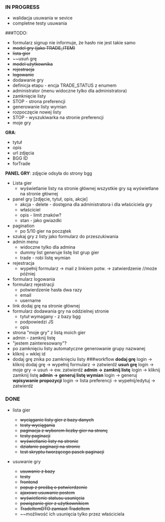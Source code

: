 ### IN PROGRESS
- walidacja usuwania w sevice
- completne testy usuwania

###TODO:
- formularz signup nie informuje, że hasło nie jest takie samo
- ~~model gry (jako TRADE_ITEM)~~
- ~~lista gier~~
- ~~usuń grę
- ~~model użytkownika~~
- ~~rejestracja~~
- ~~logowanie~~
- dodawanie gry
- definicja etapu - encja TRADE_STATUS z enumem
- administrator (menu widoczne tylko dla administratora)
- zamknięcie listy
- STOP - strona preferencji
- generowanie listy wymian
- rozpoczęcie nowej listy
- STOP - wyszukiwarka na stronie preferencji
- moje gry

__GRA__:
- tytuł
- opis
- url zdjęcia
- BGG ID
- forTrade

__PANEL GRY__:
zdjęcie odsyła do strony bgg

- Lista gier
  * wyświetlanie listy na stronie głównej
    wszystkie gry są wyświetlane na stronie głównej
- panel gry [zdjęcie, tytuł, opis, akcje]
  * akcja - delete - dostępna dla administratora i dla właściciela gry
  * właściciel
  * opis - limit znaków?
  * stan - jako gwiazdki
- pagination
  * po 5/10 gier na początek
- szukaj gry z listy jako formularz do przeszukiwania
- admin menu
  * widoczne tylko dla admina
  * dummy list generuje listę list grup gier
  * trade - robi listę wymian
- rejestracja
  * wypełnij formularz -> mail z linkiem potw. -> zatwierdzenie //może później
- formularz logowania
- formularz rejestracji
  * potwierdzenie hasła dwa razy
  * email
  * username
- link dodaj grę na stronie głównej
- formularz dodawania gry na oddzielnej stronie
  * tytuł wymagany - z bazy bgg
  * podpowiedzi JS
  * opis
- strona "moje gry" z listą moich gier
- admin - zamknij listę
- "jestem zainteresowany"?
- po zamknięciu listy automatyczne generowanie grupy nazwanej
- kliknij = wklej id
- dodaj grę znika po zamknięciu listy
###workflow
__dodaj grę__
login -> kliknij dodaj grę -> wypełnij formularz -> zatwierdź
__usuń grę__
login -> moje gry -> usuń -> ew. zatwierdź
__admin -> zamknij listę__
login -> kliknij zamknij listę
__admin -> generuj listę wymian__
login -> generuj
__wpisywanie propozycji__
login -> lista preferencji -> wypełnij/edytuj -> zatwierdź


### DONE
- lista gier
    - ~~wyciąganie listy gier z bazy danych~~
    - ~~testy wyciągania~~
    - ~~paginacja z wyborem liczby gier na stronę~~
    - ~~testy paginacji~~
    - ~~wyświetlanie listy na stronie~~
    - ~~działanie paginacji na stronie~~
    - ~~test skryptu tworzącego pasek paginacji~~

- usuwanie gry
    - ~~usuwanie z bazy~~
    - ~~testy~~
    - ~~frontend~~
    - ~~popup z prośbą o potwierdzenie~~
    - ~~ajaxowe usuwanie postem~~
    - ~~wyświetlenie statusu usunięcia~~
    - ~~powiązanie gier z użytkownikiem~~
    - ~~TradeItemDTO zamiast TradeItem~~
    - ~~możliwość ich usunięcia tylko przez właściciela